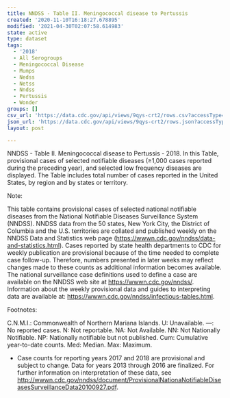 ```yaml
---
title: NNDSS - Table II. Meningococcal disease to Pertussis
created: '2020-11-10T16:18:27.678895'
modified: '2021-04-30T02:07:58.614983'
state: active
type: dataset
tags:
  - '2018'
  - All Serogroups
  - Meningococcal Disease
  - Mumps
  - Nedss
  - Netss
  - Nndss
  - Pertussis
  - Wonder
groups: []
csv_url: 'https://data.cdc.gov/api/views/9qys-crt2/rows.csv?accessType=DOWNLOAD'
json_url: 'https://data.cdc.gov/api/views/9qys-crt2/rows.json?accessType=DOWNLOAD'
layout: post

---
```

NNDSS - Table II. Meningococcal disease to Pertussis - 2018. In this Table, provisional cases of selected notifiable diseases (≥1,000 cases reported during the preceding year), and selected low frequency diseases are displayed. The Table includes total number of cases reported in the United States, by region and by states or territory.

Note:

This table contains provisional cases of selected national notifiable diseases from the National Notifiable Diseases Surveillance System (NNDSS). NNDSS data from the 50 states, New York City, the District of Columbia and the U.S. territories are collated and published weekly on the NNDSS Data and Statistics web page (https://wwwn.cdc.gov/nndss/data-and-statistics.html). Cases reported by state health departments to CDC for weekly publication are provisional because of the time needed to complete case follow-up.  Therefore, numbers presented in later weeks may reflect changes made to these counts as additional information becomes available. The national surveillance case definitions used to define a case are available on the NNDSS web site at https://wwwn.cdc.gov/nndss/. Information about the weekly provisional data and guides to interpreting data are available at: https://wwwn.cdc.gov/nndss/infectious-tables.html.
 
Footnotes:

C.N.M.I.: Commonwealth of Northern Mariana Islands. 
U: Unavailable. —: No reported cases. N: Not reportable. NA:  Not Available.  NN: Not Nationally Notifiable. NP: Nationally notifiable but not published. Cum: Cumulative year-to-date counts. Med: Median. Max: Maximum. 

* Case counts for reporting years 2017 and 2018 are provisional and subject to change. Data for years 2013 through 2016 are finalized. For further information on interpretation of these data, see http://wwwn.cdc.gov/nndss/document/ProvisionalNationaNotifiableDiseasesSurveillanceData20100927.pdf.
